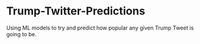 # Trump-Twitter-Predictions
Using ML models to try and predict how popular any given Trump Tweet is going to be. 

